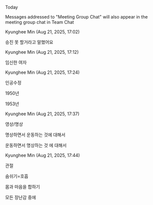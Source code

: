 Today

Messages addressed to "Meeting Group Chat" will also appear in the meeting group chat in Team Chat

Kyunghee Min (Aug 21, 2025, 17:02)

승진 못 할거라고 말했어요

Kyunghee Min (Aug 21, 2025, 17:12)

임신한 여자

Kyunghee Min (Aug 21, 2025, 17:24)

인공수정

1950년

1953년

Kyunghee Min (Aug 21, 2025, 17:37)

영상/명상

명상하면서 운동하는 것에 대해서

운동하면서 명상하는 것 에 대해서

Kyunghee Min (Aug 21, 2025, 17:44)

관절

숨쉬기=호흡

몸과 마음을 합하기

모든 장난감 중에